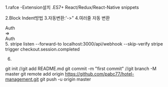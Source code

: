 1.rafce
-Extension설치
.ES7+ React/Redux/React-Native snippets

2.Block Indent방법
3.자동변환:'->"
4.여러줄 자동 변환
  <section className="container mx-auto">Auth</section>
  =>
  <section className="container mx-auto">
    Auth
  </section>
5.
stripe listen --forward-to localhost:3000/api/webhook --skip-verify
stripe trigger checkout.session.completed

6.
git init
//git add README.md
git commit -m "first commit"
//git branch -M master
git remote add origin https://github.com/pabc77/hotel-management.git
git push -u origin master
